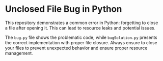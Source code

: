 # Unclosed File Bug in Python

This repository demonstrates a common error in Python: forgetting to close a file after opening it.  This can lead to resource leaks and potential issues.

The `bug.py` file shows the problematic code, while `bugSolution.py` presents the correct implementation with proper file closure. Always ensure to close your files to prevent unexpected behavior and ensure proper resource management.